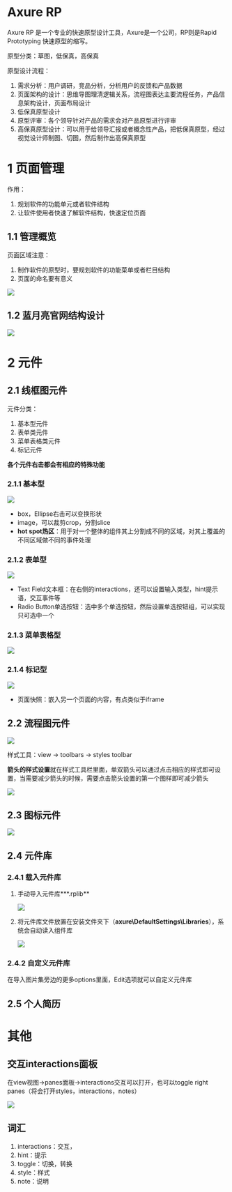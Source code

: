 # Axure RP

Axure RP 是一个专业的快速原型设计工具，Axure是一个公司，RP则是Rapid Prototyping 快速原型的缩写。

原型分类：草图，低保真，高保真

原型设计流程：

1. 需求分析：用户调研，竞品分析，分析用户的反馈和产品数据
2. 页面架构的设计：思维导图理清逻辑关系，流程图表达主要流程任务，产品信息架构设计，页面布局设计
3. 低保真原型设计
4. 原型评审：各个领导针对产品的需求会对产品原型进行评审
5. 高保真原型设计：可以用于给领导汇报或者概念性产品，把低保真原型，经过视觉设计师制图、切图，然后制作出高保真原型

# 1 页面管理

作用：

1. 规划软件的功能单元或者软件结构
2. 让软件使用者快速了解软件结构，快速定位页面

## 1.1 管理概览

页面区域注意：

1. 制作软件的原型时，要规划软件的功能菜单或者栏目结构
2. 页面的命名要有意义

![](./legend/RP/页面管理.png)

## 1.2 蓝月亮官网结构设计

![](./legend/RP/蓝月亮官网栏目结构设计.png)

# 2 元件

## 2.1 线框图元件

元件分类：

1. 基本型元件
2. 表单类元件
3. 菜单表格类元件
4. 标记元件

**各个元件右击都会有相应的特殊功能**

### 2.1.1 基本型

![](./legend/RP/基本类元件.png)



- box，Ellipse右击可以变换形状
- image，可以裁剪crop，分割slice
- **hot spot热区**：用于对一个整体的组件其上分割成不同的区域，对其上覆盖的不同区域做不同的事件处理

### 2.1.2 表单型

![](./legend/RP/表单型元件.png)

- Text Field文本框：在右侧的interactions，还可以设置输入类型，hint提示语，交互事件等
- Radio Button单选按钮：选中多个单选按钮，然后设置单选按钮组，可以实现只可选中一个

### 2.1.3 菜单表格型

![](./legend/RP/菜单与表格元件.png)

### 2.1.4 标记型

![](./legend/RP/标记元件.png)

- 页面快照：嵌入另一个页面的内容，有点类似于iframe

## 2.2 流程图元件

![](./legend/RP/流程图元件.png)

样式工具：view -> toolbars -> styles toolbar

**箭头的样式设置**就在样式工具栏里面，单双箭头可以通过点击相应的样式即可设置，当需要减少箭头的时候，需要点击箭头设置的第一个图样即可减少箭头

![](./legend/RP/连接线箭头设置.png)



## 2.3 图标元件

![](./legend/RP/图标元件.png)

## 2.4 元件库

### 2.4.1 载入元件库

1. 手动导入元件库***.rplib**

   ![](./legend/RP/手动导入元件库.png)

2. 将元件库文件放置在安装文件夹下（**axure\DefaultSettings\Libraries**），系统会自动读入组件库

   ![](./legend/RP/元件库载入到内置元件库的位置.png)

   

### 2.4.2 自定义元件库

在导入图片集旁边的更多options里面，Edit选项就可以自定义元件库

## 2.5 个人简历



# 其他

## 交互interactions面板

在view视图->panes面板->interactions交互可以打开，也可以toggle right panes（将会打开styles，interactions，notes）

![](./legend/RP/interactions.png)

## 词汇

1. interactions：交互，
2. hint：提示
3. toggle：切换，转换
4. style：样式
5. note：说明